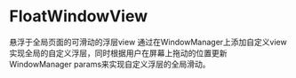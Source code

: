 # FloatWindowView
悬浮于全局页面的可滑动的浮层view
通过在WindowManager上添加自定义view实现全局的自定义浮层，同时根据用户在屏幕上拖动的位置更新WindowManager params来实现自定义浮层的全局滑动。
